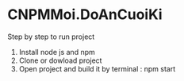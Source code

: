 # CNPMMoi.DoAnCuoiKi

Step by step to run project 

1. Install node js and npm
2. Clone or dowload project 
3. Open project and build it by terminal : npm start
